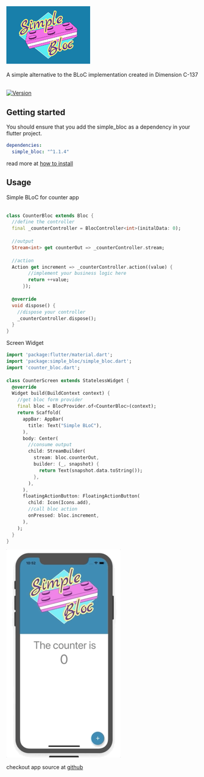 <img src="https://raw.githubusercontent.com/everton-e26/simple_bloc/master/example/assets/simple_bloc_logo_bg.jpg" width="220">
<br/><br/>
A simple alternative to the BLoC implementation created in Dimension C-137
<br/><br/>

[![Version](https://img.shields.io/badge/version-1.1.1-blue.svg)](https://pub.dev/packages/simple_bloc)

## Getting started

You should ensure that you add the simple_bloc as a dependency in your flutter project.

```yaml
dependencies:
  simple_bloc: "^1.1.4"
```

read more at [how to install](https://pub.dev/packages/simple_bloc#-installing-tab-)

## Usage

Simple BLoC for counter app

```dart

class CounterBloc extends Bloc {
  //define the controller
  final _counterController = BlocController<int>(initalData: 0);

  //output
  Stream<int> get counterOut => _counterController.stream;

  //action
  Action get increment => _counterController.action((value) {
        //implement your business logic here
        return ++value;
      });

  @override
  void dispose() {
    //dispose your controller
    _counterController.dispose();
  }
}
```

Screen Widget

```dart
import 'package:flutter/material.dart';
import 'package:simple_bloc/simple_bloc.dart';
import 'counter_bloc.dart';

class CounterScreen extends StatelessWidget {
  @override
  Widget build(BuildContext context) {
    //get bloc form provider
    final bloc = BlocProvider.of<CounterBloc>(context);
    return Scaffold(
      appBar: AppBar(
        title: Text("Simple BLoC"),
      ),
      body: Center(
        //consume output
        child: StreamBuilder(
          stream: bloc.counterOut,
          builder: (_, snapshot) {
            return Text(snapshot.data.toString());
          },
        ),
      ),
      floatingActionButton: FloatingActionButton(
        child: Icon(Icons.add),
        //call bloc action
        onPressed: bloc.increment,
      ),
    );
  }
}
```

<img src="https://raw.githubusercontent.com/everton-e26/simple_bloc/master/example/assets/app.gif" width="300">

checkout app source at [github](https://github.com/everton-e26/simple_bloc/tree/master/example)
